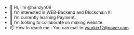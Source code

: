 - 👋 Hi, I’m @hanzyn09
- 👀 I’m interested in WEB-Backend and Blockchain !!!
- 🌱 I’m currently learning Payment.
- 💞️ I’m looking to collaborate on making website.
- 📫 How to reach me : You can mail to ysurkkr12@naver.com

<!---
hanzyn09/hanzyn09 is a ✨ special ✨ repository because its `README.md` (this file) appears on your GitHub profile.
You can click the Preview link to take a look at your changes.
--->
